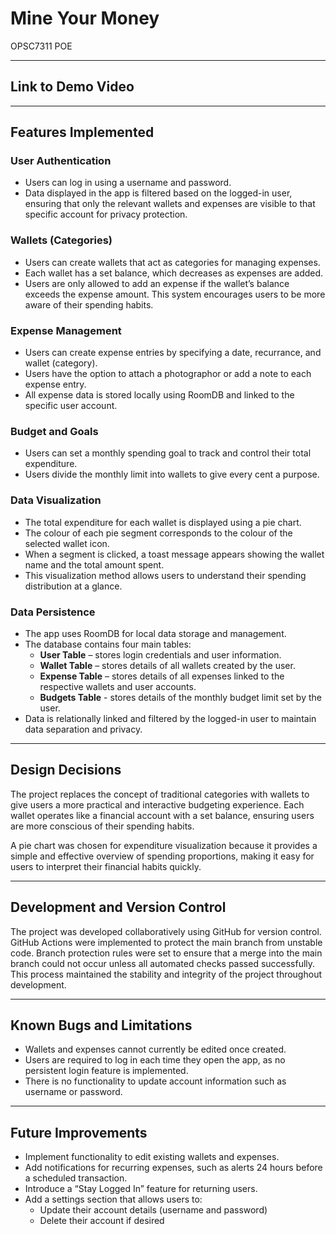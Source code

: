 # Mine Your Money
OPSC7311 POE

---

## Link to Demo Video

---

## Features Implemented  

### User Authentication  
- Users can log in using a username and password.  
- Data displayed in the app is filtered based on the logged-in user, ensuring that only the relevant wallets and expenses are visible to that specific account for privacy protection.

### Wallets (Categories)  
- Users can create wallets that act as categories for managing expenses.  
- Each wallet has a set balance, which decreases as expenses are added.  
- Users are only allowed to add an expense if the wallet’s balance exceeds the expense amount. This system encourages users to be more aware of their spending habits.

### Expense Management  
- Users can create expense entries by specifying a date, recurrance, and wallet (category).  
- Users have the option to attach a photographor or add a note to each expense entry.  
- All expense data is stored locally using RoomDB and linked to the specific user account.

### Budget and Goals  
- Users can set a monthly spending goal to track and control their total expenditure.
- Users divide the monthly limit into wallets to give every cent a purpose.

### Data Visualization  
- The total expenditure for each wallet is displayed using a pie chart.  
- The colour of each pie segment corresponds to the colour of the selected wallet icon.  
- When a segment is clicked, a toast message appears showing the wallet name and the total amount spent.  
- This visualization method allows users to understand their spending distribution at a glance.

### Data Persistence  
- The app uses RoomDB for local data storage and management.  
- The database contains four main tables:  
  - **User Table** – stores login credentials and user information.  
  - **Wallet Table** – stores details of all wallets created by the user.  
  - **Expense Table** – stores details of all expenses linked to the respective wallets and user accounts.
  - **Budgets Table** - stores details of the monthly budget limit set by the user.  
- Data is relationally linked and filtered by the logged-in user to maintain data separation and privacy.

---

## Design Decisions  
The project replaces the concept of traditional categories with wallets to give users a more practical and interactive budgeting experience. Each wallet operates like a financial account with a set balance, ensuring users are more conscious of their spending habits.  

A pie chart was chosen for expenditure visualization because it provides a simple and effective overview of spending proportions, making it easy for users to interpret their financial habits quickly.

---

## Development and Version Control  
The project was developed collaboratively using GitHub for version control. GitHub Actions were implemented to protect the main branch from unstable code. Branch protection rules were set to ensure that a merge into the main branch could not occur unless all automated checks passed successfully. This process maintained the stability and integrity of the project throughout development.

---

## Known Bugs and Limitations  
- Wallets and expenses cannot currently be edited once created.  
- Users are required to log in each time they open the app, as no persistent login feature is implemented.  
- There is no functionality to update account information such as username or password.  

---

## Future Improvements  
- Implement functionality to edit existing wallets and expenses.  
- Add notifications for recurring expenses, such as alerts 24 hours before a scheduled transaction.  
- Introduce a “Stay Logged In” feature for returning users.  
- Add a settings section that allows users to:  
  - Update their account details (username and password)  
  - Delete their account if desired  
